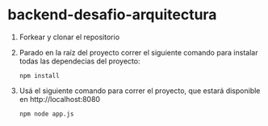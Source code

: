 ﻿# backend-desafio-arquitectura

1. Forkear y clonar el repositorio

2. Parado en la raíz del proyecto correr el siguiente comando para instalar todas las dependecias del proyecto:

   ```
   npm install
   ```
   
3. Usá el siguiente comando para correr el proyecto, que estará disponible en http://localhost:8080

   ```
   npm node app.js
   ```
